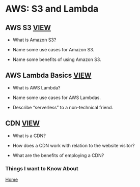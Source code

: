 # AWS: S3 and Lambda

## AWS S3 [VIEW](https://aws.amazon.com/s3/)

- What is Amazon S3?

- Name some use cases for Amazon S3.

- Name some benefits of using Amazon S3.

## AWS Lambda Basics [VIEW](https://www.serverless.com/aws-lambda)

- What is AWS Lambda?

- Name some use cases for AWS Lambdas.

- Describe “serverless” to a non-technical friend.

## CDN [VIEW](https://cyberhoot.com/cybrary/content-delivery-network-cdn/)

- What is a CDN?

- How does a CDN work with relation to the website visitor?

- What are the benefits of employing a CDN?

### Things I want to Know About

[Home](https://keelen-fisher.github.io/new-repository/)

